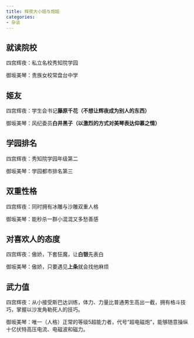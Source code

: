 ```yaml
---
title: 辉夜大小姐与炮姐
categories:
- 杂谈
---
```



##  就读院校

四宫辉夜：私立名校秀知院学园

御坂美琴：贵族女校常盘台中学

## 姬友

四宫辉夜：学生会书记**藤原千花（不想让辉夜成为别人的东西）**

御坂美琴：风纪委员**白井黑子（以激烈的方式对美琴表达仰慕之情）**

## 学园排名

四宫辉夜：秀知院学园年级第二

御坂美琴：学园都市排名第三


## 双重性格

四宫辉夜：同时拥有冰雕与沙雕双重人格

御坂美琴：能秒杀一群小混混又多愁善感


## 对喜欢人的态度

四宫辉夜：傲娇，下套狂魔，让**白银**先表白

御坂美琴：傲娇，只要遇见**上条**就会找他麻烦


## 武力值

四宫辉夜：从小接受斯巴达训练，体力、力量比普通男生高出一截，拥有格斗技巧，掌握以沙发角勒死人的技巧。

御坂美琴：唯一（人格）正常的等级5超能力者，代号“超电磁炮”，能够随意操纵十亿伏特高压电流、电磁波和磁力。





